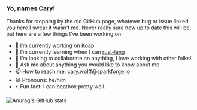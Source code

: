 ### Yo, names Cary!

Thanks for stopping by the old GitHub page, whatever bug or issue linked you here I swear it wasn't me.
Never really sure how up to date this will be, but here are a few things I've been working on:

- 🔭 I’m currently working on [Koap](https://koap.vercel.app)
- 🌱 I’m currently learning when I can [rust-lang](https://github.com/rust-lang/rust)
- 👯 I’m looking to collaborate on anything, I love working with other folks!
- 💬 Ask me about anything you would like to know about me.
- 📫 How to reach me: cary.wolff@sparkforge.io
- 😄 Pronouns: he/him
- ⚡ Fun fact: I can beatbox pretty well.

![Anurag's GitHub stats](https://github-readme-stats.vercel.app/api?username=Caryyon&show_icons=true&count_private=true&theme=dracula)
